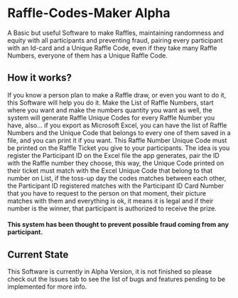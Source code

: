 # Raffle-Codes-Maker Alpha
A Basic but useful Software to make Raffles, maintaining randomness and equity with all participants and preventing fraud, pairing every participant with an Id-card and a Unique Raffle Code, even if they take many Raffle Numbers, everyone of them has a Unique Raffle Code.

## How it works?
If you know a person plan to make a Raffle draw, or even you want to do it, this Software will help you do it.
Make the List of Raffle Numbers, start where you want and make the numbers quantity you want as well, the system will generate Raffle Unique Codes for every Raffle Number you have, also... if you export as Microsoft Excel, you can have the list of Raffle Numbers and the Unique Code that belongs to every one of them saved in a file, and you can print it if you want. This Raffle Number Unique Code must be printed on the Raffle Ticket you give to your participants. The idea is you register the Participant ID on the Excel file the app generates, pair the ID with the Raffle number they choose, this way, the Unique Code printed on their ticket must match with the Excel Unique Code that belong to that number on List, if the toss-up day the codes matches between each other, the Participant ID registered matches with the Participant ID Card Number that you have to request to the person on that moment, their picture matches with them and everything is ok, it means it is legal and if their number is the winner, that participant is authorized to receive the prize. 

#### This system has been thought to prevent possible fraud coming from any participant.

## Current State
This Software is currently in Alpha Version, it is not finished so please check out the Issues tab to see the list of bugs and features pending to be implemented for more info.
